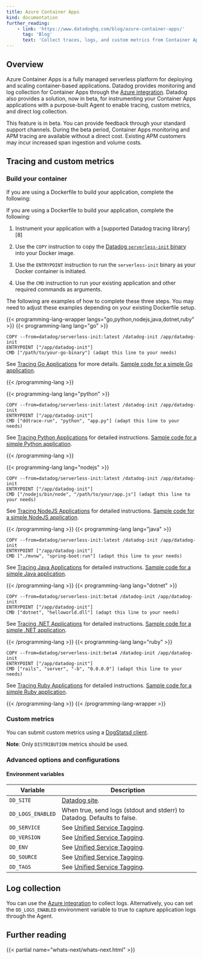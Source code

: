 ```yaml
---
title: Azure Container Apps
kind: documentation
further_reading:
    - link: 'https://www.datadoghq.com/blog/azure-container-apps/'
      tag: 'Blog'
      text: 'Collect traces, logs, and custom metrics from Container Apps services'
---
```


## Overview
Azure Container Apps is a fully managed serverless platform for deploying and scaling container-based applications. Datadog provides monitoring and log collection for Container Apps through the [Azure integration][1]. Datadog also provides a solution, now in beta, for instrumenting your Container Apps applications with a purpose-built Agent to enable tracing, custom metrics, and direct log collection.

  <div class="alert alert-warning">This feature is in beta. You can provide feedback through your standard support channels. During the beta period, Container Apps monitoring and APM tracing are available without a direct cost. Existing APM customers may incur increased span ingestion and volume costs. </div>

## Tracing and custom metrics
### Build your container

If you are using a Dockerfile to build your application, complete the following:

If you are using a Dockerfile to build your application, complete the following:

1. Instrument your application with a [supported Datadog tracing library][8]

2. Use the `COPY` instruction to copy the [Datadog `serverless-init` binary][2] into your Docker image.

3. Use the `ENTRYPOINT` instruction to run the `serverless-init` binary as your Docker container is initiated.

4. Use the `CMD` instruction to run your existing application and other required commands as arguments.

The following are examples of how to complete these three steps. You may need to adjust these examples depending on your existing Dockerfile setup. 


{{< programming-lang-wrapper langs="go,python,nodejs,java,dotnet,ruby" >}}
{{< programming-lang lang="go" >}}
```
COPY --from=datadog/serverless-init:latest /datadog-init /app/datadog-init
ENTRYPOINT ["/app/datadog-init"]
CMD ["/path/to/your-go-binary"] (adapt this line to your needs)
```
See [Tracing Go Applications][1] for more details. [Sample code for a simple Go application][2].


[1]: /tracing/setup_overview/setup/go/?tabs=containers
[2]: https://github.com/DataDog/crpb/tree/main/go
{{< /programming-lang >}}

{{< programming-lang lang="python" >}}

```
COPY --from=datadog/serverless-init:latest /datadog-init /app/datadog-init
ENTRYPOINT ["/app/datadog-init"]
CMD ["ddtrace-run", "python", "app.py"] (adapt this line to your needs)
```

See [Tracing Python Applications][1] for detailed instructions. [Sample code for a simple Python application][2].

[1]: /tracing/setup_overview/setup/python/?tabs=containers
[2]: https://github.com/DataDog/crpb/tree/main/python
{{< /programming-lang >}}

{{< programming-lang lang="nodejs" >}}
```
COPY --from=datadog/serverless-init:latest /datadog-init /app/datadog-init
ENTRYPOINT ["/app/datadog-init"]
CMD ["/nodejs/bin/node", "/path/to/your/app.js"] (adapt this line to your needs)

```

See [Tracing NodeJS Applications][1] for detailed instructions. [Sample code for a simple NodeJS application][2].

[1]: /tracing/setup_overview/setup/nodejs/?tabs=containers
[2]: https://github.com/DataDog/crpb/tree/main/js
{{< /programming-lang >}}
{{< programming-lang lang="java" >}}
```
COPY --from=datadog/serverless-init:latest /datadog-init /app/datadog-init
ENTRYPOINT ["/app/datadog-init"]
CMD ["./mvnw", "spring-boot:run"] (adapt this line to your needs)

```

See [Tracing Java Applications][1] for detailed instructions. [Sample code for a simple Java application][2].

[1]: /tracing/setup_overview/setup/java/?tabs=containers
[2]: https://github.com/DataDog/crpb/tree/main/java
{{< /programming-lang >}}
{{< programming-lang lang="dotnet" >}}
```
COPY --from=datadog/serverless-init:beta4 /datadog-init /app/datadog-init
ENTRYPOINT ["/app/datadog-init"]
CMD ["dotnet", "helloworld.dll"] (adapt this line to your needs)

```

See [Tracing .NET Applications][1] for detailed instructions. [Sample code for a simple .NET application][2].

[1]: /tracing/trace_collection/dd_libraries/dotnet-core?tab=containers
[2]: https://github.com/DataDog/crpb/tree/main/dotnet
{{< /programming-lang >}}
{{< programming-lang lang="ruby" >}}
```
COPY --from=datadog/serverless-init:beta4 /datadog-init /app/datadog-init
ENTRYPOINT ["/app/datadog-init"]
CMD ["rails", "server", "-b", "0.0.0.0"] (adapt this line to your needs)

```

See [Tracing Ruby Applications][1] for detailed instructions. [Sample code for a simple Ruby application][2].

[1]: /tracing/trace_collection/dd_libraries/ruby/
[2]: https://github.com/DataDog/crpb/tree/main/ruby-on-rails
{{< /programming-lang >}}
{{< /programming-lang-wrapper >}}

### Custom metrics
You can submit custom metrics using a [DogStatsd client][3].

**Note**: Only `DISTRIBUTION` metrics should be used.

### Advanced options and configurations

#### Environment variables

| Variable | Description |
| -------- | ----------- |
| `DD_SITE` | [Datadog site][4]. |
| `DD_LOGS_ENABLED` | When true, send logs (stdout and stderr) to Datadog. Defaults to false. |
| `DD_SERVICE` | See [Unified Service Tagging][5]. |
| `DD_VERSION` | See [Unified Service Tagging][5]. |
| `DD_ENV` | See [Unified Service Tagging][5]. |
| `DD_SOURCE` | See [Unified Service Tagging][5]. |
| `DD_TAGS` | See [Unified Service Tagging][5]. |

## Log collection

You can use the [Azure integration][1] to collect logs. Alternatively, you can set the `DD_LOGS_ENABLED` environment variable to true to capture application logs through the Agent.

## Further reading

{{< partial name="whats-next/whats-next.html" >}}


[1]: /integrations/azure/#log-collection
[2]: https://registry.hub.docker.com/r/datadog/serverless-init
[3]: /metrics/custom_metrics/dogstatsd_metrics_submission/
[4]: /getting_started/site/
[5]: /getting_started/tagging/unified_service_tagging/
